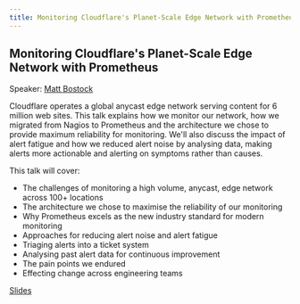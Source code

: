 ```yaml
---
title: Monitoring Cloudflare's Planet-Scale Edge Network with Prometheus
---
```


## Monitoring Cloudflare's Planet-Scale Edge Network with Prometheus

Speaker: [Matt Bostock](/2017-munich/speakers/matt-bostock/)

Cloudflare operates a global anycast edge network serving content for 6 million web sites. This talk explains how we monitor our network, how we migrated from Nagios to Prometheus and the architecture we chose to provide maximum reliability for monitoring. We'll also discuss the impact of alert fatigue and how we reduced alert noise by analysing data, making alerts more actionable and alerting on symptoms rather than causes.

This talk will cover:

- The challenges of monitoring a high volume, anycast, edge network across 100+ locations
- The architecture we chose to maximise the reliability of our monitoring
- Why Prometheus excels as the new industry standard for modern monitoring
- Approaches for reducing alert noise and alert fatigue
- Triaging alerts into a ticket system
- Analysing past alert data for continuous improvement
- The pain points we endured
- Effecting change across engineering teams

[Slides](/2017-munich/slides/monitoring-cloudflares-planet-scale-edge-network-with-prometheus.pdf)
